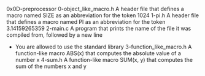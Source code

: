 0x0D-preprocessor
0-object_like_macro.h
A header file that defines a macro named SIZE as an abbreviation for the token 1024
1-pi.h
A header file that defines a macro named PI as an abbreviation for the token 3.14159265359
2-main.c
A program that prints the name of the file it was compiled from, followed by a new line
* You are allowed to use the standard library
3-function_like_macro.h
A function-like macro ABS(x) that computes the absolute value of a number x
4-sum.h
A function-like macro SUM(x, y) that computes the sum of the numbers x and y
